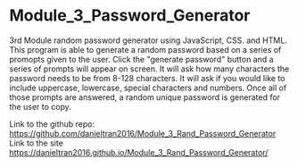 # Module_3_Password_Generator
3rd Module random password generator using JavaScript, CSS. and HTML. 
This program is able to generate a random password based on a series of promopts given to the user. 
Click the "generate password" button and a series of prompts will appear on screen. 
It will ask how many characters the password needs to be from 8-128 characters.
It will ask if you would like to include uppercase, lowercase, special characters and numbers. 
Once all of those prompts are answered, a random unique password is generated for the user to copy. 

Link to the github repo: https://github.com/danieltran2016/Module_3_Rand_Password_Generator
Link to the site https://danieltran2016.github.io/Module_3_Rand_Password_Generator/ 
